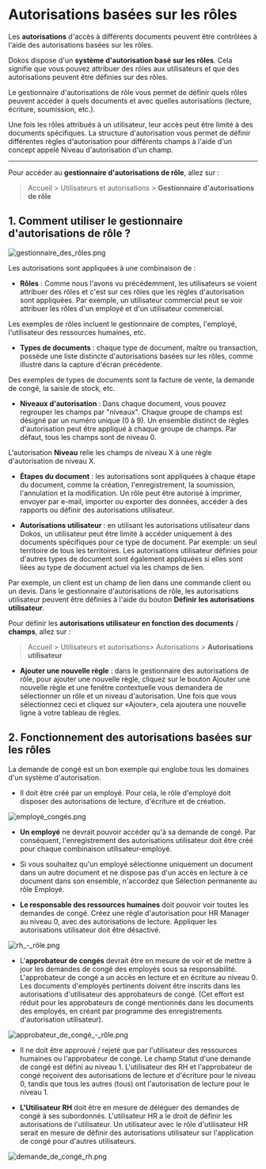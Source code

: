 # Autorisations basées sur les rôles

Les **autorisations** d'accès à différents documents peuvent être contrôlées à l'aide des autorisations basées sur les rôles.

Dokos dispose d'un **système d'autorisation basé sur les rôles**. Cela signifie que vous pouvez attribuer des rôles aux utilisateurs et que des autorisations peuvent être définies sur des rôles. 

Le gestionnaire d'autorisations de rôle vous permet de définir quels rôles peuvent accéder à quels documents et avec quelles autorisations (lecture, écriture, soumission, etc.).

Une fois les rôles attribués à un utilisateur, leur accès peut être limité à des documents spécifiques. La structure d'autorisation vous permet de définir différentes règles d'autorisation pour différents champs à l'aide d'un concept appelé Niveau d'autorisation d'un champ.

---
Pour accéder au **gestionnaire d'autorisations de rôle**, allez sur :

> Accueil > Utilisateurs et autorisations > **Gestionnaire d'autorisations de rôle**


## 1. Comment utiliser le gestionnaire d'autorisations de rôle ?

![gestionnaire_des_rôles.png](/content/setup/role-ande-role-profile/gestionnaire_des_rôles.png)

Les autorisations sont appliquées à une combinaison de :

- **Rôles** : Comme nous l'avons vu précédemment, les utilisateurs se voient attribuer des rôles et c'est sur ces rôles que les règles d'autorisation sont appliquées. Par exemple, un utilisateur commercial peut se voir attribuer les rôles d'un employé et d'un utilisateur commercial.

Les exemples de rôles incluent le gestionnaire de comptes, l'employé, l'utilisateur des ressources humaines, etc.

- **Types de documents** : chaque type de document, maître ou transaction, possède une liste distincte d'autorisations basées sur les rôles, comme illustré dans la capture d'écran précédente.

Des exemples de types de documents sont la facture de vente, la demande de congé, la saisie de stock, etc.

- **Niveaux d'autorisation** : Dans chaque document, vous pouvez regrouper les champs par "niveaux". Chaque groupe de champs est désigné par un numéro unique (0 à 9). Un ensemble distinct de règles d'autorisation peut être appliqué à chaque groupe de champs. Par défaut, tous les champs sont de niveau 0.

L'autorisation **Niveau** relie les champs de niveau X à une règle d'autorisation de niveau X.

- **Étapes du document** : les autorisations sont appliquées à chaque étape du document, comme la création, l'enregistrement, la soumission, l'annulation et la modification. Un rôle peut être autorisé à imprimer, envoyer par e-mail, importer ou exporter des données, accéder à des rapports ou définir des autorisations utilisateur.

- **Autorisations utilisateur** : en utilisant les autorisations utilisateur dans Dokos, un utilisateur peut être limité à accéder uniquement à des documents spécifiques pour ce type de document. Par exemple: un seul territoire de tous les territoires. Les autorisations utilisateur définies pour d'autres types de document sont également appliquées si elles sont liées au type de document actuel via les champs de lien.

Par exemple, un client est un champ de lien dans une commande client ou un devis. Dans le gestionnaire d'autorisations de rôle, les autorisations utilisateur peuvent être définies à l'aide du bouton **Définir les autorisations utilisateur**.

Pour définir les **autorisations utilisateur en fonction des documents** / **champs**, allez sur :

> Accueil > Utilisateurs et autorisations> Autorisations > **Autorisations utilisateur**

- **Ajouter une nouvelle règle** : dans le gestionnaire des autorisations de rôle, pour ajouter une nouvelle règle, cliquez sur le bouton Ajouter une nouvelle règle et une fenêtre contextuelle vous demandera de sélectionner un rôle et un niveau d'autorisation. Une fois que vous sélectionnez ceci et cliquez sur «Ajouter», cela ajoutera une nouvelle ligne à votre tableau de règles.

## 2. Fonctionnement des autorisations basées sur les rôles

La demande de congé est un bon exemple qui englobe tous les domaines d'un système d'autorisation.

- Il doit être créé par un employé. Pour cela, le rôle d'employé doit disposer des autorisations de lecture, d'écriture et de création.

![employé_congés.png](/content/setup/role-ande-role-profile/employé_congés.png)

- **Un employé** ne devrait pouvoir accéder qu'à sa demande de congé. Par conséquent, l'enregistrement des autorisations utilisateur doit être créé pour chaque combinaison utilisateur-employé.

- Si vous souhaitez qu'un employé sélectionne uniquement un document dans un autre document et ne dispose pas d'un accès en lecture à ce document dans son ensemble, n'accordez que Sélection permanente au rôle Employé.

- **Le responsable des ressources humaines** doit pouvoir voir toutes les demandes de congé. Créez une règle d'autorisation pour HR Manager au niveau 0, avec des autorisations de lecture. Appliquer les autorisations utilisateur doit être désactivé.

![rh_-_rôle.png](/content/setup/role-ande-role-profile/rh_-_rôle.png)

- L'**approbateur de congés** devrait être en mesure de voir et de mettre à jour les demandes de congé des employés sous sa responsabilité. L'approbateur de congé a un accès en lecture et en écriture au niveau 0. Les documents d'employés pertinents doivent être inscrits dans les autorisations d'utilisateur des approbateurs de congé. (Cet effort est réduit pour les approbateurs de congé mentionnés dans les documents des employés, en créant par programme des enregistrements d'autorisation utilisateur).

![approbateur_de_congé_-_rôle.png](/content/setup/role-ande-role-profile/approbateur_de_congé_-_rôle.png)

- Il ne doit être approuvé / rejeté que par l'utilisateur des ressources humaines ou l'approbateur de congé. Le champ Statut d'une demande de congé est défini au niveau 1. L'utilisateur des RH et l'approbateur de congé reçoivent des autorisations de lecture et d'écriture pour le niveau 0, tandis que tous les autres (tous) ont l'autorisation de lecture pour le niveau 1.

- **L'Utilisateur RH** doit être en mesure de déléguer des demandes de congé à ses subordonnés. L'utilisateur HR a le droit de définir les autorisations de l'utilisateur. Un utilisateur avec le rôle d'utilisateur HR serait en mesure de définir des autorisations utilisateur sur l'application de congé pour d'autres utilisateurs.

![demande_de_congé_rh.png](/content/setup/role-ande-role-profile/demande_de_congé_rh.png)













